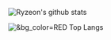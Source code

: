 ![Ryzeon's github stats](https://github-readme-stats.vercel.app/api?username=Ryzeon&show_icons=true&theme=radical&count_private=true)

![&bg_color=RED Top Langs](https://github-readme-stats.vercel.app/api/top-langs/?username=Ryzeon&layout=compact)
